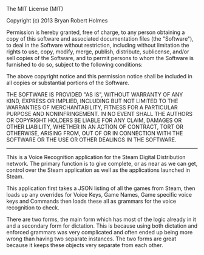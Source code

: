 The MIT License (MIT)

Copyright (c) 2013 Bryan Robert Holmes

Permission is hereby granted, free of charge, to any person obtaining a copy of
this software and associated documentation files (the "Software"), to deal in
the Software without restriction, including without limitation the rights to
use, copy, modify, merge, publish, distribute, sublicense, and/or sell copies of
the Software, and to permit persons to whom the Software is furnished to do so,
subject to the following conditions:

The above copyright notice and this permission notice shall be included in all
copies or substantial portions of the Software.

THE SOFTWARE IS PROVIDED "AS IS", WITHOUT WARRANTY OF ANY KIND, EXPRESS OR
IMPLIED, INCLUDING BUT NOT LIMITED TO THE WARRANTIES OF MERCHANTABILITY, FITNESS
FOR A PARTICULAR PURPOSE AND NONINFRINGEMENT. IN NO EVENT SHALL THE AUTHORS OR
COPYRIGHT HOLDERS BE LIABLE FOR ANY CLAIM, DAMAGES OR OTHER LIABILITY, WHETHER
IN AN ACTION OF CONTRACT, TORT OR OTHERWISE, ARISING FROM, OUT OF OR IN
CONNECTION WITH THE SOFTWARE OR THE USE OR OTHER DEALINGS IN THE SOFTWARE.

        
----------


This is a Voice Recognition application for the Steam Digital Distribution network.
The primary function is to give complete, or as near as we can get, control over the 
Steam application as well as the applications launched in Steam.

This application first takes a JSON listing of all the games from Steam, then
loads up any overrides for Voice Keys, Game Names, Game specific voice keys
and Commands then loads these all as grammars for the voice recognition to
check.

There are two forms, the main form which has most of the logic already in it and
a secondary form for dictation. This is because using both dictation and enforced
grammars was very complicated and often ended up being more wrong than having two
separate instances. The two forms are great because it keeps these objects very
separate from each other.
